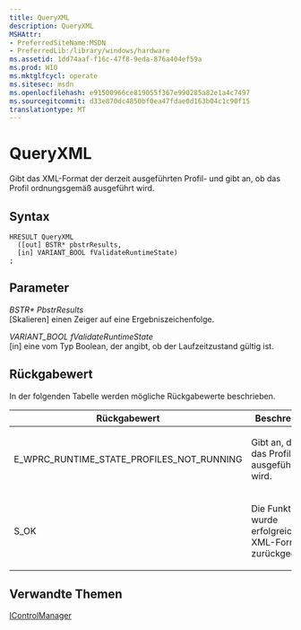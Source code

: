 ```yaml
---
title: QueryXML
description: QueryXML
MSHAttr:
- PreferredSiteName:MSDN
- PreferredLib:/library/windows/hardware
ms.assetid: 1dd74aaf-f16c-47f8-9eda-876a404ef59a
ms.prod: W10
ms.mktglfcycl: operate
ms.sitesec: msdn
ms.openlocfilehash: e91500966ce819055f367e990285a82e1a4c7497
ms.sourcegitcommit: d33e870dc4850bf0ea47fdae0d163b04c1c90f15
translationtype: MT
---
```

# <a name="queryxml"></a>QueryXML


Gibt das XML-Format der derzeit ausgeführten Profil- und gibt an, ob das Profil ordnungsgemäß ausgeführt wird.

## <a name="syntax"></a>Syntax


``` syntax
HRESULT QueryXML
  ([out] BSTR* pbstrResults,
  [in] VARIANT_BOOL fValidateRuntimeState)
;
```

## <a name="parameters"></a>Parameter


<a href="" id="bstr--pbstrresults"></a>*BSTR\* PbstrResults*  
\[Skalieren\] einen Zeiger auf eine Ergebniszeichenfolge.

<a href="" id="variant-bool-fvalidateruntimestate"></a>*VARIANT\_BOOL fValidateRuntimeState*  
\[in\] eine vom Typ Boolean, der angibt, ob der Laufzeitzustand gültig ist.

## <a name="return-value"></a>Rückgabewert


In der folgenden Tabelle werden mögliche Rückgabewerte beschrieben.

<table>
<colgroup>
<col width="50%" />
<col width="50%" />
</colgroup>
<thead>
<tr class="header">
<th>Rückgabewert</th>
<th>Beschreibung</th>
</tr>
</thead>
<tbody>
<tr class="odd">
<td><p>E_WPRC_RUNTIME_STATE_PROFILES_NOT_RUNNING</p></td>
<td><p>Gibt an, dass das Profil nicht ausgeführt wird.</p></td>
</tr>
<tr class="even">
<td><p>S_OK</p></td>
<td><p>Die Funktion wurde erfolgreich das XML-Format zurückgegeben.</p></td>
</tr>
</tbody>
</table>

 

## <a name="related-topics"></a>Verwandte Themen


[IControlManager](icontrolmanager.md)

 

 







